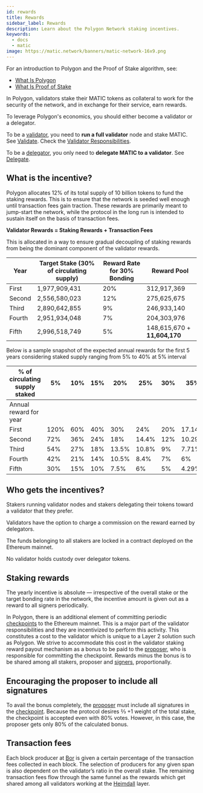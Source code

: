 ```yaml
---
id: rewards
title: Rewards
sidebar_label: Rewards
description: Learn about the Polygon Network staking incentives.
keywords:
  - docs
  - matic
image: https://matic.network/banners/matic-network-16x9.png 
---
```


For an introduction to Polygon and the Proof of Stake algorithm, see:

* [What Is Polygon](/docs/validate/polygon-basics/what-is-polygon)
* [What Is Proof of Stake](/docs/validate/polygon-basics/what-is-proof-of-stake)

In Polygon, validators stake their MATIC tokens as collateral to work for the security of the network, and in exchange for their service, earn rewards.

To leverage Polygon's economics, you should either become a validator or a delegator.

To be a [validator](/docs/validate/glossary#validator), you need to **run a full validator** node and stake MATIC. See [Validate](/docs/validate/validate/getting-started).
Check the [Validator Responsibilities](/docs/validate/validate/validator-responsibilities).

To be a [delegator](/docs/validate/glossary#delegator), you only need to **delegate MATIC to a validator**. See [Delegate](/docs/validate/delegate).


## What is the incentive?

Polygon allocates 12% of its total supply of 10 billion tokens to fund the staking rewards. This is to ensure that the network is seeded well enough until transaction fees gain traction. These rewards are primarily meant to jump-start the network, while the protocol in the long run is intended to sustain itself on the basis of transaction fees.

**Validator Rewards = Staking Rewards + Transaction Fees**

This is allocated in a way to ensure gradual decoupling of staking rewards from being the dominant component of the validator rewards.

|Year|Target Stake (30% of circulating supply)|Reward Rate for 30% Bonding|Reward Pool|
|---|---|---|---|
|First|1,977,909,431|20%|312,917,369|
|Second|2,556,580,023|12%|275,625,675|
|Third|2,890,642,855|9%|246,933,140|
|Fourth|2,951,934,048|7%|204,303,976|
|Fifth|2,996,518,749|5%|148,615,670 + **11,604,170**|

Below is a sample snapshot of the expected annual rewards for the first 5 years considering staked supply ranging from 5% to 40% at 5% interval

|% of circulating supply staked|5%|10%|15%|20%|25%|30%|35%|40%|
|---|---|---|---|---|---|---|---|---|
|Annual reward for year|
|First|120%|60%|40%|30%|24%|20%|17.14%|15%|
|Second|72%|36%|24%|18%|14.4%|12%|10.29%|9%|
|Third|54%|27%|18%|13.5%|10.8%|9%|7.71%|6.75%|
|Fourth|42%|21%|14%|10.5%|8.4%|7%|6%|5.25%|
|Fifth|30%|15%|10%|7.5%|6%|5%|4.29%|3.75%|

## Who gets the incentives?

Stakers running validator nodes and stakers delegating their tokens toward a validator that they prefer.

Validators have the option to charge a commission on the reward earned by delegators.

The funds belonging to all stakers are locked in a contract deployed on the Ethereum mainnet.

No validator holds custody over delegator tokens.

## Staking rewards

The yearly incentive is absolute — irrespective of the overall stake or the target bonding rate in the network, the incentive amount is given out as a reward to all signers periodically.

In Polygon, there is an additional element of committing periodic [checkpoints](/docs/validate/glossary#checkpoint-transaction) to the Ethereum mainnet. This is a major part of the validator responsibilities and they are incentivized to perform this activity. This constitutes a cost to the validator which is unique to a Layer 2 solution such as Polygon. We strive to accommodate this cost in the validator staking reward payout mechanism as a bonus to be paid to the [proposer](/docs/validate/glossary#proposer), who is responsible for committing the checkpoint. Rewards minus the bonus is to be shared among all stakers, proposer and [signers](/docs/validate/glossary#signer-address), proportionally.

## Encouraging the proposer to include all signatures

To avail the bonus completely, the [proposer](/docs/validate/glossary#proposer) must include all signatures in the [checkpoint](/docs/validate/glossary#checkpoint-transaction). Because the protocol desires ⅔ +1 weight of the total stake, the checkpoint is accepted even with 80% votes. However, in this case, the proposer gets only 80% of the calculated bonus.

## Transaction fees

Each block producer at [Bor](/docs/validate/glossary#bor) is given a certain percentage of the transaction fees collected in each block. The selection of producers for any given span is also dependent on the validator’s ratio in the overall stake. The remaining transaction fees flow through the same funnel as the rewards which get shared among all validators working at the [Heimdall](/docs/validate/glossary#heimdall) layer.


